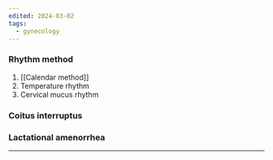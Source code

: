 ```yaml
---
edited: 2024-03-02
tags:
  - gynecology
---
```

### Rhythm method
1. [[Calendar method]] 
2. Temperature rhythm
3. Cervical mucus rhythm

### Coitus interruptus

### Lactational amenorrhea

---
